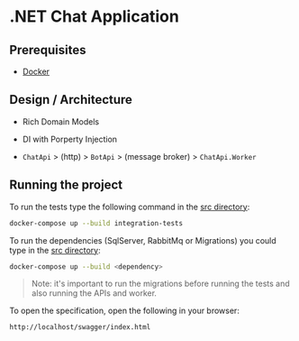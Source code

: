 # .NET Chat Application

## Prerequisites

- [Docker](https://www.docker.com/products/docker-desktop)

## Design / Architecture

- Rich Domain Models

- DI with Porperty Injection

- `ChatApi` > (http) > `BotApi` > (message broker) > `ChatApi.Worker`

## Running the project

To run the tests type the following command in the [src directory](./src):

```bash
docker-compose up --build integration-tests
```

To run the dependencies (SqlServer, RabbitMq or Migrations) you could type in the [src directory](./src):

```bash
docker-compose up --build <dependency>
```

> Note: it's important to run the migrations before running the tests and also running the APIs and worker.

To open the specification, open the following in your browser:

```bash
http://localhost/swagger/index.html
```
